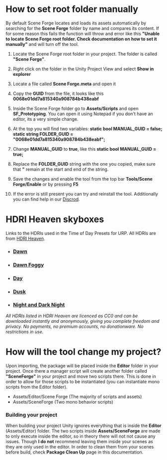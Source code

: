 ﻿
# How to set root folder manually

By default Scene Forge locates and loads its assets automatically by searching for the **Scene Forge** folder by name and compares its content. If for some reason this fails the function will throw and error like this **"Unable to locate Scene Forge root folder. Check documentation on how to set it manually"** and will turn off the tool.

1. Locate the Scene Forge root folder in your project. The folder is called **"Scene Forge"**.

2. Right click on the folder in the Unity Project View and select **Show in explorer**

3. Locate a file called **Scene Forge.meta** and open it

4. Copy the **GUID** from the file, it looks like this **0068e01dd7a815340a908784b438eabf**

5. Inside the Scene Forge folder go to **Assets/Scripts** and open **SF_Prototyping**. You can open it using Notepad if you don't have an editor, its a very simple change.

6. At the top you will find two variables:
	**static bool MANUAL_GUID = false;
	static string FOLDER_GUID = "0068e01dd7a815340a908784b438eabf";**

7. Change **MANUAL_GUID** to **true**, like this **static bool MANUAL_GUID = true;**

8. Replace the **FOLDER_GUID** string with the one you copied, make sure that **"** remain at the start and end of the string.

9. Save the changes and enable the tool from the top bar **Tools/Scene Forge/Enable** or by pressing **F5**

11. If the error is still present you can try and reinstall the tool. Additionally you can find help in our [Discrod](https://discord.gg/9rUWFx9vxh).

# HDRI Heaven skyboxes

Links to the HDRIs used in the Time of Day Presets for URP. All HDRIs are from [HDRI Heaven](https://hdri-haven.com/).
 
- ### [Dawn](https://hdri-haven.com/hdri/clear-sky-afternoon-sky-dome) 
- ### [Dawn Foggy](https://hdri-haven.com/hdri/cloudy-sunset-sky-dome)
- ### [Day](https://hdri-haven.com/hdri/clear-sky-dome)
- ### [Dusk](https://hdri-haven.com/hdri/clear-sky-sunset-sky-dome)
- ### [Night and Dark Night](https://hdri-haven.com/hdri/starry-night-sky-dome)

*All HDRIs listed in HDRI Heaven are licenced as CC0 and can be downloaded instantly and anonymously, giving you complete freedom and privacy. No payments, no premium accounts, no donationware. No restrictions in use.*

# How will the tool change my project?

Upon importing, the package will be placed inside the **Editor** folder in your project. Once there a manager script will create another folder called **"SceneForge"** in your project and move two scripts there. This is done in order to allow for those scripts to be instantiated (you can instantiate mono scripts from the Editor folder).

- Assets/Editor/Scene Forge (The majority of scripts and assets)
- Assets/SceneForge (Two mono behavior scripts)

### Building your project

When building your project Unity ignores everything that is inside the **Editor** (Assets/Editor) folder. The two scripts inside **Assets/SceneForge** are made to only execute inside the editor, so in theory there will not not cause any issues. Though **I do not** recommend leaving them inside your scenes as they are only used in the editor. In order to clean them from your scenes before build, check **Package Clean Up** page in this documentation.





